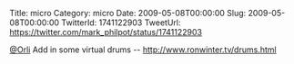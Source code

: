 Title: micro
Category: micro
Date: 2009-05-08T00:00:00
Slug: 2009-05-08T00:00:00
TwitterId: 1741122903
TweetUrl: https://twitter.com/mark_philpot/status/1741122903

[@Orli](https://twitter.com/Orli) Add in some virtual drums -- http://www.ronwinter.tv/drums.html